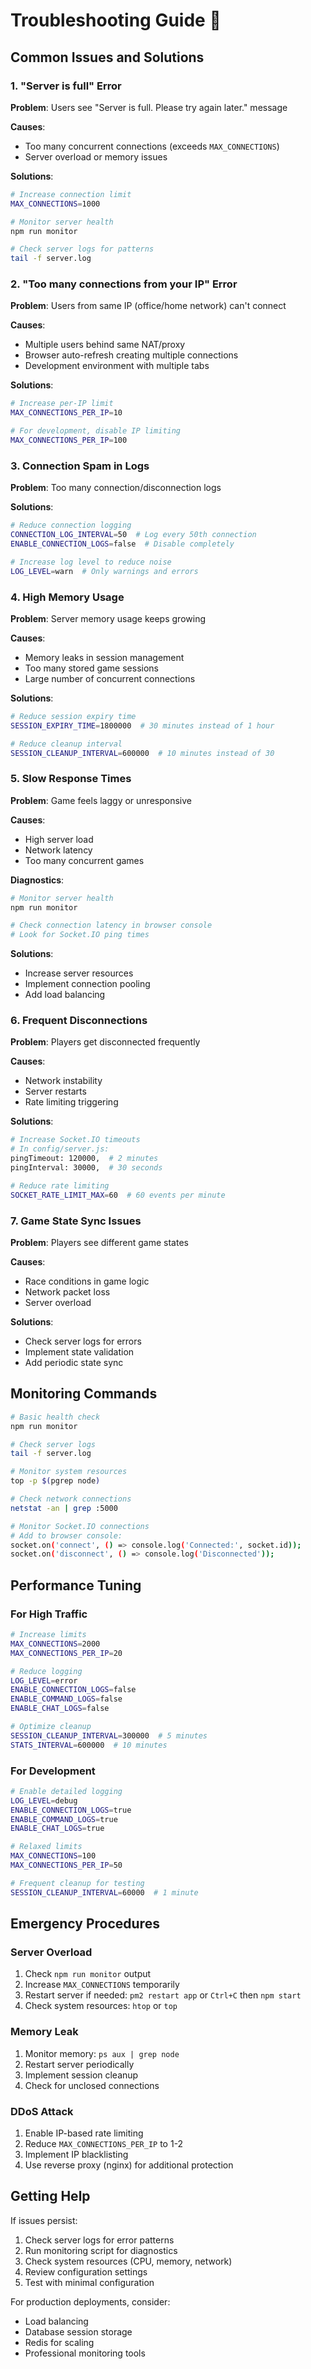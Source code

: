 # Troubleshooting Guide 🔧

## Common Issues and Solutions

### 1. "Server is full" Error

**Problem**: Users see "Server is full. Please try again later." message

**Causes**:
- Too many concurrent connections (exceeds `MAX_CONNECTIONS`)
- Server overload or memory issues

**Solutions**:
```bash
# Increase connection limit
MAX_CONNECTIONS=1000

# Monitor server health
npm run monitor

# Check server logs for patterns
tail -f server.log
```

### 2. "Too many connections from your IP" Error

**Problem**: Users from same IP (office/home network) can't connect

**Causes**:
- Multiple users behind same NAT/proxy
- Browser auto-refresh creating multiple connections
- Development environment with multiple tabs

**Solutions**:
```bash
# Increase per-IP limit
MAX_CONNECTIONS_PER_IP=10

# For development, disable IP limiting
MAX_CONNECTIONS_PER_IP=100
```

### 3. Connection Spam in Logs

**Problem**: Too many connection/disconnection logs

**Solutions**:
```bash
# Reduce connection logging
CONNECTION_LOG_INTERVAL=50  # Log every 50th connection
ENABLE_CONNECTION_LOGS=false  # Disable completely

# Increase log level to reduce noise
LOG_LEVEL=warn  # Only warnings and errors
```

### 4. High Memory Usage

**Problem**: Server memory usage keeps growing

**Causes**:
- Memory leaks in session management
- Too many stored game sessions
- Large number of concurrent connections

**Solutions**:
```bash
# Reduce session expiry time
SESSION_EXPIRY_TIME=1800000  # 30 minutes instead of 1 hour

# Reduce cleanup interval
SESSION_CLEANUP_INTERVAL=600000  # 10 minutes instead of 30
```

### 5. Slow Response Times

**Problem**: Game feels laggy or unresponsive

**Causes**:
- High server load
- Network latency
- Too many concurrent games

**Diagnostics**:
```bash
# Monitor server health
npm run monitor

# Check connection latency in browser console
# Look for Socket.IO ping times
```

**Solutions**:
- Increase server resources
- Implement connection pooling
- Add load balancing

### 6. Frequent Disconnections

**Problem**: Players get disconnected frequently

**Causes**:
- Network instability
- Server restarts
- Rate limiting triggering

**Solutions**:
```bash
# Increase Socket.IO timeouts
# In config/server.js:
pingTimeout: 120000,  # 2 minutes
pingInterval: 30000,  # 30 seconds

# Reduce rate limiting
SOCKET_RATE_LIMIT_MAX=60  # 60 events per minute
```

### 7. Game State Sync Issues

**Problem**: Players see different game states

**Causes**:
- Race conditions in game logic
- Network packet loss
- Server overload

**Solutions**:
- Check server logs for errors
- Implement state validation
- Add periodic state sync

## Monitoring Commands

```bash
# Basic health check
npm run monitor

# Check server logs
tail -f server.log

# Monitor system resources
top -p $(pgrep node)

# Check network connections
netstat -an | grep :5000

# Monitor Socket.IO connections
# Add to browser console:
socket.on('connect', () => console.log('Connected:', socket.id));
socket.on('disconnect', () => console.log('Disconnected'));
```

## Performance Tuning

### For High Traffic

```bash
# Increase limits
MAX_CONNECTIONS=2000
MAX_CONNECTIONS_PER_IP=20

# Reduce logging
LOG_LEVEL=error
ENABLE_CONNECTION_LOGS=false
ENABLE_COMMAND_LOGS=false
ENABLE_CHAT_LOGS=false

# Optimize cleanup
SESSION_CLEANUP_INTERVAL=300000  # 5 minutes
STATS_INTERVAL=600000  # 10 minutes
```

### For Development

```bash
# Enable detailed logging
LOG_LEVEL=debug
ENABLE_CONNECTION_LOGS=true
ENABLE_COMMAND_LOGS=true
ENABLE_CHAT_LOGS=true

# Relaxed limits
MAX_CONNECTIONS=100
MAX_CONNECTIONS_PER_IP=50

# Frequent cleanup for testing
SESSION_CLEANUP_INTERVAL=60000  # 1 minute
```

## Emergency Procedures

### Server Overload
1. Check `npm run monitor` output
2. Increase `MAX_CONNECTIONS` temporarily
3. Restart server if needed: `pm2 restart app` or `Ctrl+C` then `npm start`
4. Check system resources: `htop` or `top`

### Memory Leak
1. Monitor memory: `ps aux | grep node`
2. Restart server periodically
3. Implement session cleanup
4. Check for unclosed connections

### DDoS Attack
1. Enable IP-based rate limiting
2. Reduce `MAX_CONNECTIONS_PER_IP` to 1-2
3. Implement IP blacklisting
4. Use reverse proxy (nginx) for additional protection

## Getting Help

If issues persist:
1. Check server logs for error patterns
2. Run monitoring script for diagnostics
3. Check system resources (CPU, memory, network)
4. Review configuration settings
5. Test with minimal configuration

For production deployments, consider:
- Load balancing
- Database session storage
- Redis for scaling
- Professional monitoring tools
